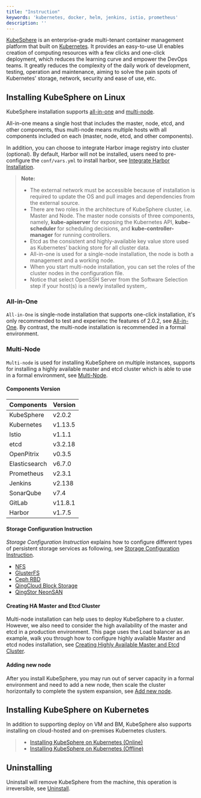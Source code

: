 ```yaml
---
title: "Instruction"
keywords: 'kubernetes, docker, helm, jenkins, istio, prometheus'
description: ''
---
```


[KubeSphere](https://kubesphere.io) is an enterprise-grade multi-tenant container management platform that built on [Kubernetes](https://kubernetes.io). It provides an easy-to-use UI enables creation of computing resources with a few clicks and one-click deployment, which reduces the learning curve and empower the DevOps teams. It greatly reduces the complexity of the daily work of development, testing, operation and maintenance, aiming to solve the pain spots of Kubernetes' storage, network, security and ease of use, etc. 

## Installing KubeSphere on Linux

KubeSphere installation supports [all-in-one](../all-in-one) and [multi-node](../multi-node).

All-in-one means a single host that includes the master, node, etcd, and other components, thus multi-node means multiple hosts with all components included on each (master, node, etcd, and other components).

In addition, you can choose to integrate Harbor image registry into cluster (optional). By default, Harbor will not be installed, users need to pre-configure the `conf/vars.yml` to install harbor, see [Integrate Harbor Installation](../harbor-installation).

> **Note:** 
> - The external network must be accessible because of installation is required to update the OS and pull images and dependencies from the external source.
> - There are two roles in the architecture of KubeSphere cluster, i.e. Master and Node. The master node consists of three components, namely, **kube-apiserver** for exposing the Kubernetes API, **kube-scheduler** for scheduling decisions, and **kube-controller-manager** for running controllers.
> - Etcd as the consistent and highly-available key value store used as Kubernetes’ backing store for all cluster data.
> - All-in-one is used for a single-node installation, the node is both a management and a working node.
> - When you start multi-node installation, you can set the roles of the cluster nodes in the configuration file.
> - Notice that select OpenSSH Server from the Software Selection step if your host(s) is a newly installed system,.

### All-in-One

`All-in-One` is single-node installation that supports one-click installation, it's only recommended to test and experienc the features of 2.0.2, see [All-in-One](../all-in-one). By contrast, the multi-node installation is recommended in a formal environment.

### Multi-Node 

`Multi-node` is used for installing KubeSphere on multiple instances, supports for installing a highly available master and etcd cluster which is able to use in a formal environment, see [Multi-Node](../multi-node).

#### Components Version

|Components | Version|
|---|---|
|KubeSphere| v2.0.2|
|Kubernetes| v1.13.5|
|Istio | v1.1.1 |
|etcd| v3.2.18|
|OpenPitrix| v0.3.5|
|Elasticsearch| v6.7.0 |
|Prometheus| v2.3.1|
|Jenkins| v2.138 |
|SonarQube| v7.4 |
|GitLab | v11.8.1 |
|Harbor | v1.7.5 |

#### Storage Configuration Instruction

*Storage Configuration Instruction* explains how to configure different types of persistent storage services as following, see [Storage Configuration Instruction](../storage-configuration).

- [NFS](https://kubernetes.io/docs/concepts/storage/volumes/#nfs)
- [GlusterFS](https://www.gluster.org/)
- [Ceph RBD](https://ceph.com/)
- [QingCloud Block Storage](https://docs.qingcloud.com/product/storage/volume/)
- [QingStor NeonSAN](https://docs.qingcloud.com/product/storage/volume/super_high_performance_shared_volume/)
 

#### Creating HA Master and Etcd Cluster

Multi-node installation can help uses to deploy KubeSphere to a cluster. However, we also need to consider the high availability of the master and etcd in a production environment. This page uses the Load balancer as an example, walk you through how to configure highly available Master and etcd nodes installation, see [Creating Highly Available Master and Etcd Cluster](../master-etcd-ha).

#### Adding new node

After you install KubeSphere, you may run out of server capacity in a formal environment and need to add a new node, then scale the cluster horizontally to complete the system expansion, see [Add new node](../add-nodes).

## Installing KubeSphere on Kubernetes

In addition to supporting deploy on VM and BM, KubeSphere also supports installing on cloud-hosted and on-premises Kubernetes clusters.

> - [Installing KubeSphere on Kubernetes (Online)](../install-on-k8s)
> - [Installing KubeSphere on Kubernetes (Offline)](../install-ks-offline)



## Uninstalling

Uninstall will remove KubeSphere from the machine, this operation is irreversible, see [Uninstall](../uninstall).


